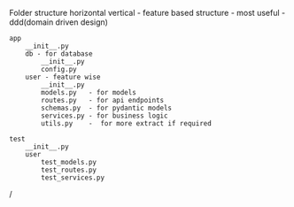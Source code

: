 Folder structure
    horizontal 
    vertical - feature based structure
        - most useful
        - ddd(domain driven design)

    

    app
        __init__.py
        db - for database
            __init__.py
            config.py
        user - feature wise
            __init__.py
            models.py   - for models
            routes.py   - for api endpoints 
            schemas.py  - for pydantic models
            services.py - for business logic
            utils.py    -  for more extract if required

    test
        __init__.py
        user
            test_models.py
            test_routes.py
            test_services.py

/